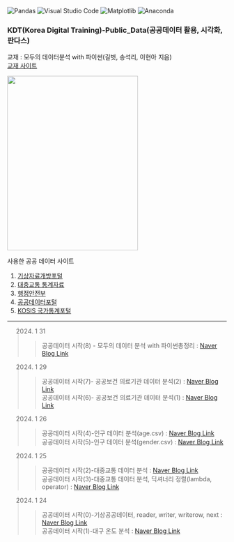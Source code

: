 
![Pandas](https://img.shields.io/badge/pandas-%23150458.svg?style=for-the-badge&logo=pandas&logoColor=white)
![Visual Studio Code](https://img.shields.io/badge/Visual%20Studio%20Code-0078d7.svg?style=for-the-badge&logo=visual-studio-code&logoColor=white)
![Matplotlib](https://img.shields.io/badge/Matplotlib-%23ffffff.svg?style=for-the-badge&logo=Matplotlib&logoColor=black)
![Anaconda](https://img.shields.io/badge/Anaconda-%2344A833.svg?style=for-the-badge&logo=anaconda&logoColor=white)




### KDT(Korea Digital Training)-Public_Data(공공데이터 활용, 시각화, 판다스)

교재 : 모두의 데이터분석 with 파이썬(길벗, 송석리, 이현아 지음)   
[교재 사이트](https://product.kyobobook.co.kr/detail/S000001792838) 

<img src="https://contents.kyobobook.co.kr/sih/fit-in/458x0/pdt/9791160507812.jpg" width=300, height=400>   

사용한 공공 데이터 사이트
1. [기상자료개방포털](https://data.kma.go.kr/cmmn/main.do)
2. [대중교통 통계자료](https://pay.tmoney.co.kr/ncs/pct/ugd/ReadUgdMainGd.dev)
3. [행정안전부](https://www.mois.go.kr/frt/a01/frtMain.do)
4. [공공데이터포털](https://www.data.go.kr/)       
5. [KOSIS 국가통계포털](https://kosis.kr/index/index.do)    

<hr/>   

> 2024. 1 31     
>  > 공공데이터 시작(8) - 모두의 데이터 분석 with 파이썬총정리 : [Naver Blog Link](https://blog.naver.com/mathnoah/223339921982)     

   
> 2024. 1 29     
>  > 공공데이터 시작(7)- 공공보건 의료기관 데이터 분석(2) : [Naver Blog Link](https://blog.naver.com/mathnoah/223337043289)     
>  > 공공데이터 시작(6)- 공공보건 의료기관 데이터 분석(1) : [Naver Blog Link](https://blog.naver.com/mathnoah/223337032044)     


> 2024. 1 26      
>  > 공공데이터 시작(4)-인구 데이터 분석(age.csv)
 : [Naver Blog Link](https://blog.naver.com/mathnoah/223334337934)     
>  > 공공데이터 시작(5)-인구 데이터 분석(gender.csv)
 : [Naver Blog Link](https://blog.naver.com/mathnoah/223334529817)     

    
> 2024. 1 25   
>  > 공공데이터 시작(2)-대중교통 데이터 분석 : [Naver Blog Link](https://blog.naver.com/mathnoah/223333326677)   
>  > 공공데이터 시작(3)-대중교통 데이터 분석, 딕셔너리 정렬(lambda, operator) : [Naver Blog Link](https://blog.naver.com/mathnoah/223333502281)   


> 2024. 1 24   
>  > 공공데이터 시작(0)-기상공공데이터, reader, writer, writerow, next : [Naver Blog Link](https://blog.naver.com/mathnoah/223332117300)   
>  > 공공데이터 시작(1)-대구 온도 분석 : [Naver Blog Link](https://blog.naver.com/mathnoah/223332386607)   
